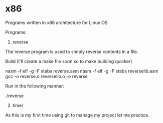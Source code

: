 # x86
Programs written in x86 architecture for Linux OS

Programs:

1. reverse

The reverse program is used to simply reverse contents in a file.

Build (I'll create a make file soon so to make building quicker)

nasm -f elf -g -F stabs reverse.asm
nasm -f elf -g -F stabs reverselib.asm
gcc -o reverse.o reverselib.o -o reverse

Run in the following manner:

./reverse <inputfile> <outputfile>

2. timer

As this is my first time using git to manage my project
let me practice.
